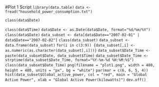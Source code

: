 #Plot 1 Script
`library(data.table)`
`data <- fread("household_power_consumption.txt")`

`class(data$Date)`

`class(data$Time)`
`data$Date <- as.Date(data$Date, format="%d/%m/%Y")`
`class(data$Date)`
`data_subset <- data[data$Date=="2007-02-01" | data$Date=="2007-02-02"]`
`class(data_subset)`
`data_subset <- data.frame(data_subset)`
`for(i in c(3:9)) {data_subset[,i] <- as.numeric(as.character(data_subset[,i]))}`
`data_subset$Date_Time <- paste(data_subset$Date, data_subset$Time)`
`data_subset$Date_Time <- strptime(data_subset$Date_Time, format="%Y-%m-%d %H:%M:%S")`
`class(data_subset$Date_Time)`
`png(filename = "plot1.png", width = 480, height = 480, units = "px", bg = "white")`
`par(mar = c(6, 6, 5, 4))`
`hist(data_subset$Global_active_power, col = "red", main = "Global Active Power", xlab = "Global Active Power(kilowatts)")`
`dev.off()`
